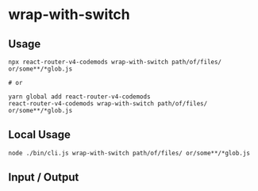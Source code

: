 # wrap-with-switch


## Usage

```
npx react-router-v4-codemods wrap-with-switch path/of/files/ or/some**/*glob.js

# or

yarn global add react-router-v4-codemods
react-router-v4-codemods wrap-with-switch path/of/files/ or/some**/*glob.js
```

## Local Usage
```
node ./bin/cli.js wrap-with-switch path/of/files/ or/some**/*glob.js
```

## Input / Output

<!--FIXTURES_TOC_START-->
<!--FIXTURES_TOC_END-->

<!--FIXTURES_CONTENT_START-->
<!--FIXTURES_CONTENT_END-->